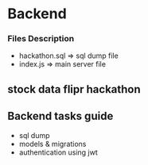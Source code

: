 # Backend

### Files Description
- hackathon.sql => sql dump file
- index.js => main server file

## stock data flipr hackathon

## Backend tasks guide

- sql dump
- models & migrations
- authentication using jwt

